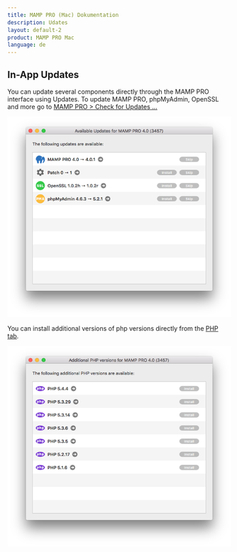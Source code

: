 ```yaml
---
title: MAMP PRO (Mac) Dokumentation
description: Udates
layout: default-2
product: MAMP PRO Mac
language: de
---
```


## In-App Updates

You can update several components directly through the MAMP PRO interface using Updates. To update MAMP PRO, phpMyAdmin, OpenSSL and more go to [MAMP PRO > Check for Updates ...](../../Menu/MAMP-PRO/#check_for_udpates)

![MAMP](Updates.png)

You can install additional versions of php versions directly from the [PHP tab](../../Languages/PHP).

![MAMP](phpUpdates.png)




